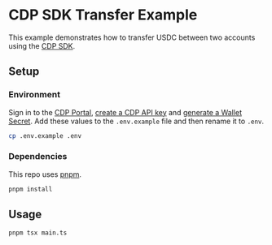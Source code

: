 # CDP SDK Transfer Example

This example demonstrates how to transfer USDC between two accounts using the [CDP SDK](https://docs.cdp.coinbase.com/wallet-api-v2/docs/welcome).

## Setup

### Environment

Sign in to the [CDP Portal](https://portal.cdp.coinbase.com/), [create a CDP API key](https://portal.cdp.coinbase.com/projects/api-keys) and [generate a Wallet Secret](https://portal.cdp.coinbase.com/products/wallet-api). Add these values to the `.env.example` file and then rename it to `.env`.

```bash
cp .env.example .env
```

### Dependencies

This repo uses [pnpm](https://pnpm.io/).

```bash
pnpm install
```

## Usage

```bash
pnpm tsx main.ts
```
